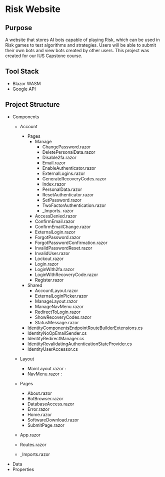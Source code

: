 # Risk Website

## Purpose
A website that stores AI bots capable of playing Risk, which can be used in Risk games to test algorithms and strategies. Users will be able to submit their own bots and view bots created by other users.
This project was created for our IUS Capstone course.

## Tool Stack
* Blazor WASM
* Google API

## Project Structure
* Components
  * Account
    * Pages
      * Manage
        * ChangePassword.razor
        * DeletePersonalData.razor
        * Disable2fa.razor
        * Email.razor
        * EnableAuthenticator.razor
        * ExternalLogins.razor
        * GenerateRecoveryCodes.razor
        * Index.razor
        * PersonalData.razor
        * ResetAuthenticator.razor
        * SetPassword.razor
        * TwoFactorAuthentication.razor
        * _Imports. razor
      * AccessDenied.razor
      * ConfirmEmail.razor
      * ConfirmEmailChange.razor
      * ExternalLogin.razor
      * ForgotPassword.razor
      * ForgotPasswordConfirmation.razor
      * InvalidPasswordReset.razor
      * InvalidUser.razor
      * Lockout.razor
      * Login.razor
      * LoginWith2fa.razor
      * LoginWithRecoveryCode.razor
      * Register.razor
    * Shared
      * AccountLayout.razor
      * ExternalLoginPicker.razor
      * ManageLayout.razor
      * ManageNavMenu.razor
      * RedirectToLogin.razor
      * ShowRecoveryCodes.razor
      * StatusMessage.razor
    * IdentityComponentsEndpointRouteBuilderExtensions.cs
    * IdentityNoOpEmailSender.cs
    * IdentityRedirectManager.cs
    * IdentityRevalidatingAuthenticationStateProvider.cs
    * IdentityUserAccessor.cs
  * Layout
    * MainLayout.razor : 
    * NavMenu.razor : 
  * Pages
    * About.razor
    * BotBrowser.razor
    * DatabaseAccess.razor
    * Error.razor
    * Home.razor
    * SoftwareDownload.razor
    * SubmitPage.razor

  * App.razor
  * Routes.razor
  * _Imports.razor
* Data
* Properties
